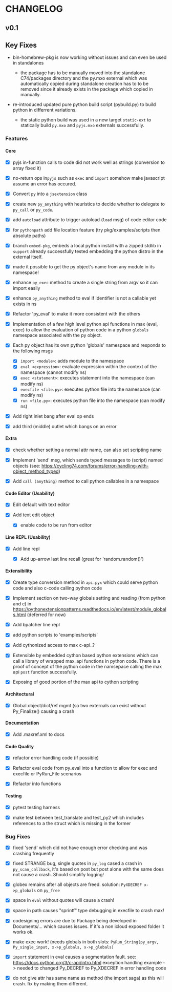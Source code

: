 
# CHANGELOG


## v0.1

## Key Fixes

- bin-homebrew-pkg is now working without issues and can even be used in standalones

    - the package has to be manually moved into the standalone C74/packages directory and the py.mxo external which was automatically copied during standalone creation has to to be removed since it already exists in the package which copied in manually.

- re-introduced updated pure python build script (pybuild.py) to build python in differrent variations.

	- the static python build was used in a new target `static-ext` to statically build `py.mxo` and `pyjs.mxo` externals successfully.


### Features

#### Core

- [x] pyjs in-function calls to code did not work well as strings (conversion to array fixed it)

- [x] no-return ops in`pyjs` such as `exec` and `import` somehow make javascript assume an error has occured.

- [x] Convert `py` into a `jsextension` class

- [x] create new `py_anything` with heuristics to decide whether to delegate to `py_call` or `py_code`.

- [x] add `autoload` attribute to trigger autoload (`load` msg) of code editor code

- [x] for `pythonpath` add file location feature (try pkg/examples/scripts then absolute paths)

- [x] branch `embed-pkg`, embeds a local python install with a zipped stdlib in `support` already successfully tested embedding the python distro in the external itself.

- [x] made it possible to get the py object's name from any module in its namespace!

- [x] enhance `py_exec` method to create a single string from argv so it can import easily

- [x] enhance `py_anything` method to eval if identifier is not a callable yet exists in ns

- [x] Refactor 'py_eval' to make it more consistent with the others

- [x] Implementation of a few high level python api functions in max (eval, exec) to allow the evaluation of python code in a python `globals` namespace associated with the py object.

- [x] Each py object has its own python 'globals' namespace and responds to the following
      msgs
    - [x] `import <module>`: adds module to the namespace
    - [x] `eval <expression>`: evaluate expression within the context of the namespace (cannot modify ns)
    - [x] `exec <statement>`: executes statement into the namespace (can modify ns)
    - [x] `execfile <file.py>`: executes python file into the namespace (can modify ns)
    - [x] `run <file.py>`: executes python file into the namespace (can modify ns)

- [x] Add right inlet bang after eval op ends

- [x] add third (middle) outlet which bangs on an error

#### Extra

- [x] check whether setting a normal attr name, can also set scripting name

- [x] Implement 'send' msg, which sends typed messages to (script) named objects (see: https://cycling74.com/forums/error-handling-with-object_method_typed)

- [x] Add `call (anything)` method to call python callables in a namespace


#### Code Editor (Usability)

- [x] Edit default with text editor

- [x] Add text edit object
    - [x] enable code to be run from editor


#### Line REPL (Usability)

- [x] Add line repl
    - [x] Add up-arrow last line recall (great for 'random.random()')


#### Extensibility

- [x] Create type conversion method in `api.pyx` which could serve python code and also c-code calling python code

- [x] Implement section on two-way globals setting and reading (from python and c) in https://pythonextensionpatterns.readthedocs.io/en/latest/module_globals.html (deferred for now)

- [x] Add bpatcher line repl

- [x] add python scripts to 'examples/scripts'

- [x] Add cythonized access to max c-api..?

- [x] Extensible by embedded cython based python extensions which can call a library of wrapped max_api functions in python code. There is a proof of concept of the python code in the namsepace calling the max api `post` function successfully.

- [x] Exposing of good portion of the max api to cython scripting


#### Architectural

- [x] Global object/dict/ref mgmt (so two externals can exist without Py_Finalize() causing a crash


#### Documentation

- [x] Add .maxref.xml to docs


#### Code Quality

- [x] refactor error handling code (if possible)

- [x] Refactor eval code from py_eval into a function to allow for exec and execfile or PyRun_File scenarios

- [x] Refactor into functions


#### Testing

- [x] pytest testing harness

- [x] make test between test_translate and test_py2 which includes references to a the struct which is missing in the former


### Bug Fixes

- [x] fixed 'send' which did not have enough error checking and was crashing frequently

- [x] fixed STRANGE bug, single quotes in `py_log` cased a crash in `py_scan_callback`, it's based on post but post alone with the same does not cause a crash. Should simplify logging!

- [x] globex remains after all objects are freed. solution: `PyXDECREF x->p_globals` on `py_free`

- [x] space in `eval` without quotes will cause a crash!

- [x] space in path causes "sprintf" type debugging in execfile to crash max!

- [x] codesigning errors are due to Package being developed in Documents/... which causes issues. If it's a non icloud exposed folder it works ok.

- [x] make exec work! (needs globals in both slots: `PyRun_String(py_argv, Py_single_input, x->p_globals, x->p_globals)`

- [x] `import` statement in eval causes a segmentation fault. see: https://docs.python.org/3/c-api/intro.html exception handling example -> needed to changed Py_DECREF to Py_XDECREF in error handling code

- [x] do not give attr has same name as method (the import saga) as this will crash. fix by making them different.
